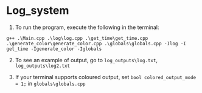 # Log_system

1) To run the program, execute the following in the terminal:

```g++ .\Main.cpp .\log\log.cpp .\get_time\get_time.cpp .\generate_color\generate_color.cpp .\globals\globals.cpp -Ilog -I get_time -Igenerate_color -Iglobals```

2) To see an example of output, go to ```log_outputs\log.txt```, ```log_outputs\log2.txt```

3) If your terminal supports coloured output, set ```bool colored_output_mode = 1;``` in ```globals\globals.cpp```